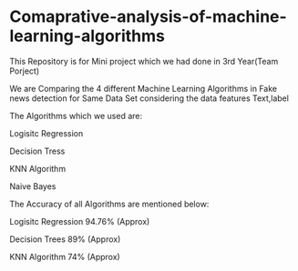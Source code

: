# Comaprative-analysis-of-machine-learning-algorithms
This Repository is for Mini project which we had done in 3rd Year(Team Porject)

We are Comparing the 4 different Machine Learning Algorithms in Fake news detection for Same Data Set considering the data features Text,label

The Algorithms which we used are: 

Logisitc Regression

Decision Tress 

KNN Algorithm

Naive Bayes 

 The Accuracy of all Algorithms  are mentioned below:


Logisitc Regression                 94.76% (Approx)

Decision Trees                      89%    (Approx)

KNN Algorithm                       74%    (Approx)
